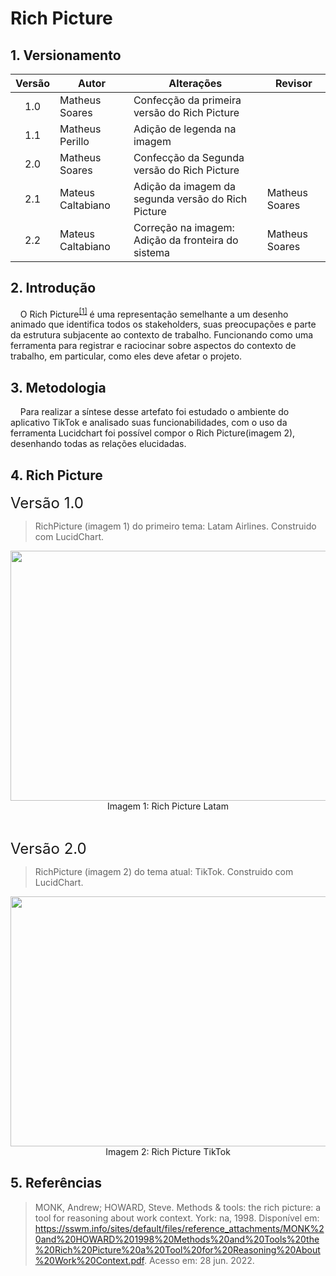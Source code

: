 # Rich Picture
## 1. Versionamento

| Versão | Autor             | Alterações                                         | Revisor        |
|:------:| ----------------- | -------------------------------------------------- | -------------- |
|  1.0   | Matheus Soares    | Confecção da primeira versão do Rich Picture       |                |
|  1.1   | Matheus Perillo   | Adição de legenda na imagem                        |                |
|  2.0   | Matheus Soares    | Confecção da Segunda versão do Rich Picture        |                |
|  2.1   | Mateus Caltabiano | Adição da imagem da segunda versão do Rich Picture | Matheus Soares |
|  2.2   | Mateus Caltabiano | Correção na imagem: Adição da fronteira do sistema | Matheus Soares |

## 2. Introdução

&nbsp;&nbsp;&nbsp;&nbsp;O Rich Picture<sup><a href="#Referências">[1]</a></sup> é uma representação semelhante a um desenho animado que identifica todos os stakeholders, suas preocupações e parte da estrutura subjacente ao contexto de trabalho. Funcionando como uma ferramenta para registrar e raciocinar sobre aspectos do contexto de trabalho, em particular, como eles deve afetar o projeto.


## 3. Metodologia
&nbsp;&nbsp;&nbsp;&nbsp;Para realizar a síntese desse artefato foi estudado o ambiente do aplicativo TikTok e analisado suas funcionabilidades, com o uso da ferramenta Lucidchart foi possível compor o Rich Picture(imagem 2), desenhando todas as relações elucidadas.

## 4. Rich Picture

<div style="font-size: 24px">
<div style="text-align: left">
 Versão 1.0
</div>
</div>

>RichPicture (imagem 1) do primeiro tema: Latam Airlines. Construido com LucidChart.


<img class="card-img img-fluid rounded" width="800" height="400" src="https://raw.githubusercontent.com/Requisitos-de-Software/2022.1-TikTok/main/docs/img/RichPictureLatam.png">

<div style="text-align: center">
Imagem 1: Rich Picture Latam
</div>


&nbsp;
&nbsp;
&nbsp;
&nbsp;

<div style="font-size: 24px">
<div style="text-align: left">
 Versão 2.0
</div>
</div>

>RichPicture (imagem 2) do tema atual: TikTok. Construido com LucidChart.

<img class="card-img img-fluid rounded" width="800" height="400" src="https://raw.githubusercontent.com/Requisitos-de-Software/2022.1-TikTok/main/docs/img/RichPictureTikTok.png">

<div style="text-align: center">
Imagem 2: Rich Picture TikTok
</div>

## 5. Referências
> MONK, Andrew; HOWARD, Steve. Methods & tools: the rich picture: a tool for reasoning about work context. York: na, 1998. Disponível em: https://sswm.info/sites/default/files/reference_attachments/MONK%20and%20HOWARD%201998%20Methods%20and%20Tools%20the%20Rich%20Picture%20a%20Tool%20for%20Reasoning%20About%20Work%20Context.pdf. Acesso em: 28 jun. 2022.